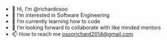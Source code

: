 - 👋 Hi, I’m @richardosoo
- 👀 I’m interested in Software Engineering
- 🌱 I’m currently learning how to code
- 💞️ I’m looking forward to collaborate with like minded mentors
- 📫 How to reach me osoorichard2014@gmail.com

<!---
richardosoo/richardosoo is a ✨ special ✨ repository because its `README.md` (this file) appears on your GitHub profile.
You can click the Preview link to take a look at your changes.
--->
